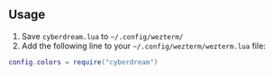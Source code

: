 ## Usage

1. Save `cyberdream.lua` to `~/.config/wezterm/`
2. Add the following line to your `~/.config/wezterm/wezterm.lua` file:

```lua
config.colors = require("cyberdream")
```
